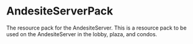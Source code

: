 # AndesiteServerPack
The resource pack for the AndesiteServer.
This is a resource pack to be used on the AndesiteServer in the lobby, plaza, and condos.
